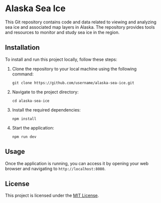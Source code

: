 # Alaska Sea Ice

This Git repository contains code and data related to viewing and analyzing sea ice and associated map layers in Alaska. The repository provides tools and resources to monitor and study sea ice in the region.

## Installation

To install and run this project locally, follow these steps:

1. Clone the repository to your local machine using the following command:

   ```
   git clone https://github.com/username/alaska-sea-ice.git
   ```

2. Navigate to the project directory:

   ```
   cd alaska-sea-ice
   ```

3. Install the required dependencies:

   ```
   npm install
   ```

4. Start the application:

   ```
   npm run dev
   ```

## Usage

Once the application is running, you can access it by opening your web browser and navigating to `http://localhost:8080`.

## License

This project is licensed under the [MIT License](LICENSE).
